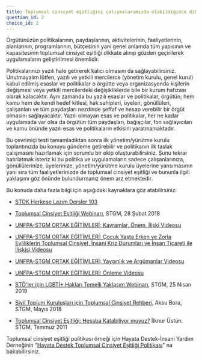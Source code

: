 ```yaml
---
title: Toplumsal cinsiyet eşitliğini çalışmalarımızda olabildiğince dikkate almaya çalışıyoruz.
question_id: 2
choice_id: 2
---
```

Örgütünüzün politikalarının, paydaşlarının, aktivitelerinin, faaliyetlerinin, planlarının, programlarının, bütçesinin yani genel anlamda tüm yapısının ve kapasitesinin toplumsal cinsiyet eşitliği dikkate alınıp gözden geçirilerek uygulamaların geliştirilmesi önemlidir.

Politikalarınızı yazılı hale getirerek kalıcı olmasını da sağlayabilirsiniz. Unutmayalım lütfen, yazılı ve yetkili mercilerce (yönetim kurulu, genel kurul) kabul edilmiş esaslar ve politikalar o örgütte veya organizasyonda kişilerin değişmesi veya yetkili mercilerdeki değişikliklerde bile bir kurum hafızası olarak kalacaktır. Aynı zamanda bu yazılı esaslar ve politikalar, örgütün; hem kamu hem de kendi hedef kitlesi, hak sahipleri, üyeleri, gönüllüleri, çalışanları ve tüm paydaşları nezdinde şeffaf ve hesap verebilir bir örgüt olmasını sağlayacaktır. Yazılı olmayan esas ve politikalar, her ne kadar uygulamada var olsa da örgütün tüm paydaşları, bağışçılar, fon sağlayıcıları ve kamu önünde yazılı esas ve politikaların etkisini yaratmamaktadır.

Bu çevrimiçi testi tamamladıktan sonra ilk yönetim/yürütme kurulu toplantınızda bu konuyu gündeme getirebilir ve politikanın ilk taslak çalışmasını hazırlamak için sorumlu bir ekip oluşturabilirsiniz. Şunu tekrar hatırlatmak isteriz ki bu politika ve uygulamaların sadece çalışanlarınıza, gönüllülerinize, üyelerinize, yönetim/yürütme kurulu üyelerine yansımasının yanı sıra tüm faaliyetlerinizde de toplumsal cinsiyet eşitliği ve bununla ilgili yaklaşımı göz önünde bulundurmanız önem arz etmektedir.

Bu konuda daha fazla bilgi için aşağıdaki kaynaklara göz atabilirsiniz:

- [<u>STOK Herkese Lazım Dersler 103</u>](https://www.stgm.org.tr/sivil-toplum-okulu-stok/103-hak-temelli-yaklasim-ana-akimlastirma)

- [<u>Toplumsal Cinsiyet Eşitliği Webinarı</u>](https://www.youtube.com/watch?v=OIayUA2roIQ&list=PLNNUSz3jzVL7vWHXlq7KaCZ0TrQxxA3NJ&index=8&t=5s), STGM, 28 Şubat 2018

- [<u>UNFPA-STGM ORTAK EĞİTİMLERİ: Kavramlar, Önem, İlişki Videosu</u>](https://youtu.be/QTu5GCWAV88)

- [<u>UNFPA-STGM ORTAK EĞİTİMLERİ: Çocuk Yaşta Erken ve Zorla Evliliklerin Toplumsal Cinsiyet, İnsani Kriz Durumları ve İnsan Ticareti ile İlişkisi Videosu</u>](https://youtu.be/vvmgW2ONyZs)

- [<u>UNFPA-STGM ORTAK EĞİTİMLERİ: Yaygınlık ve Argümanlar Videosu</u>](https://youtu.be/NdcYRDHTZhA)

- [<u>UNFPA-STGM ORTAK EĞİTİMLERİ: Önleme Videosu</u>](https://youtu.be/wuvJWrh0G6Q)

- [<u>STÖ'ler için LGBTİ+ Hakları Temelli Yaklaşım Webinarı</u>](https://www.youtube.com/watch?v=dY1NPt8a98w&list=PLNNUSz3jzVL7vWHXlq7KaCZ0TrQxxA3NJ&index=10&t=448s), STGM, 25 Nisan 2019

- [<u>Sivil Toplum Kuruluşları için Toplumsal Cinsiyet Rehberi.</u>](https://www.stgm.org.tr/yayinlar/sivil-toplum-kuruluslari-icin-toplumsal-cinsiyet-rehberi) Aksu Bora, STGM, Mayıs 2018

- [<u>Toplumsal Cinsiyet Eşitliği: Hesaba Katabiliyor muyuz?</u>](https://www.stgm.org.tr/yayinlar/toplumsal-cinsiyet-esitligi-hesaba-katabiliyor-muyuz) İlknur Üstün. STGM, Temmuz 2011

Toplumsal cinsiyet eşitliği politikası örneği için Hayata Destek-İnsani Yardım Derneğinin “[<u>Hayata Destek Toplumsal Cinsiyet Eşitliği Politikası</u>](https://www.hayatadestek.org/wp-content/uploads/2021/12/toplumsal-cinsiyet-tc-politikasi.pdf)" na bakabilirsiniz.

